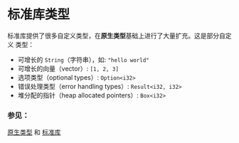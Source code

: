 # 标准库类型

标准库提供了很多自定义类型，在**原生类型**基础上进行了大量扩充。这是部分自定义
类型：

* 可增长的 `String`（字符串），如: `"hello world"`
* 可增长的向量（vector）: `[1, 2, 3]`
* 选项类型（optional types）: `Option<i32>`
* 错误处理类型（error handling types）: `Result<i32, i32>`
* 堆分配的指针（heap allocated pointers）: `Box<i32>`

### 参见：

[原生类型][primitives] 和 [标准库][std]

[primitives]: ./primitives.html
[std]: http://doc.rust-lang.org/std/
